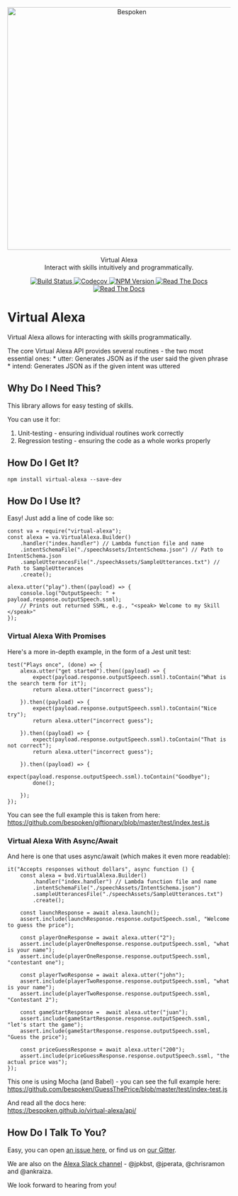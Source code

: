 <p align="center">
  <a href="https://bespoken.io/">
    <img alt="Bespoken" src="https://bespoken.io/wp-content/uploads/Bespoken-Logo-RGB-e1500333659572.png" width="546">
  </a>
</p>

<p align="center">
  Virtual Alexa<br>
  Interact with skills intuitively and programmatically.
</p>

<p align="center">
    <a href="https://travis-ci.org/bespoken/virtual-alexa">
        <img alt="Build Status" class="badge" src="https://travis-ci.org/bespoken/virtual-alexa.svg?branch=master">
    </a>
    <a href="https://codecov.io/gh/bespoken/virtual-alexa">
      <img src="https://codecov.io/gh/bespoken/virtual-alexa/branch/master/graph/badge.svg" alt="Codecov" />
    </a>
    <a href="https://www.npmjs.com/package/virtual-alexa">
        <img alt="NPM Version" class="badge" src="https://img.shields.io/npm/v/virtual-alexa.svg">
    </a>
    <a href="http://docs.bespoken.io/">
        <img alt="Read The Docs" class="badge" src="https://img.shields.io/badge/docs-latest-brightgreen.svg?style=flat">
    </a>
    <a href="https://gitter.im/bespoken/bst?utm_source=badge&utm_medium=badge&utm_campaign=pr-badge&utm_content=badge">
        <img alt="Read The Docs" class="badge" src="https://badges.gitter.im/bespoken/bst.svg">
    </a>
</p>


# Virtual Alexa
Virtual Alexa allows for interacting with skills programmatically.

The core Virtual Alexa API provides several routines - the two most essential ones:
    * utter: Generates JSON as if the user said the given phrase
    * intend: Generates JSON as if the given intent was uttered

## Why Do I Need This?
This library allows for easy testing of skills.

You can use it for:

1) Unit-testing - ensuring individual routines work correctly  
2) Regression testing - ensuring the code as a whole works properly

## How Do I Get It?
```
npm install virtual-alexa --save-dev
```

## How Do I Use It?
Easy! Just add a line of code like so:
```
const va = require("virtual-alexa");
const alexa = va.VirtualAlexa.Builder()
    .handler("index.handler") // Lambda function file and name
    .intentSchemaFile("./speechAssets/IntentSchema.json") // Path to IntentSchema.json
    .sampleUtterancesFile("./speechAssets/SampleUtterances.txt") // Path to SampleUtterances
    .create();

alexa.utter("play").then((payload) => {
    console.log("OutputSpeech: " + payload.response.outputSpeech.ssml);
    // Prints out returned SSML, e.g., "<speak> Welcome to my Skill </speak>"
});
```

### Virtual Alexa With Promises
Here's a more in-depth example, in the form of a Jest unit test:
```
test("Plays once", (done) => {
    alexa.utter("get started").then((payload) => {
        expect(payload.response.outputSpeech.ssml).toContain("What is the search term for it");
        return alexa.utter("incorrect guess");

    }).then((payload) => {
        expect(payload.response.outputSpeech.ssml).toContain("Nice try");
        return alexa.utter("incorrect guess");

    }).then((payload) => {
        expect(payload.response.outputSpeech.ssml).toContain("That is not correct");
        return alexa.utter("incorrect guess");

    }).then((payload) => {
        expect(payload.response.outputSpeech.ssml).toContain("Goodbye");
        done();

    });
});
```
You can see the full example this is taken from here:  
https://github.com/bespoken/giftionary/blob/master/test/index.test.js

### Virtual Alexa With Async/Await
And here is one that uses async/await (which makes it even more readable):
```
it("Accepts responses without dollars", async function () {
    const alexa = bvd.VirtualAlexa.Builder()
        .handler("index.handler") // Lambda function file and name
        .intentSchemaFile("./speechAssets/IntentSchema.json")
        .sampleUtterancesFile("./speechAssets/SampleUtterances.txt")
        .create();

    const launchResponse = await alexa.launch();
    assert.include(launchResponse.response.outputSpeech.ssml, "Welcome to guess the price");

    const playerOneResponse = await alexa.utter("2");
    assert.include(playerOneResponse.response.outputSpeech.ssml, "what is your name");
    assert.include(playerOneResponse.response.outputSpeech.ssml, "contestant one");

    const playerTwoResponse = await alexa.utter("john");
    assert.include(playerTwoResponse.response.outputSpeech.ssml, "what is your name");
    assert.include(playerTwoResponse.response.outputSpeech.ssml, "Contestant 2");

    const gameStartResponse =  await alexa.utter("juan");
    assert.include(gameStartResponse.response.outputSpeech.ssml, "let's start the game");
    assert.include(gameStartResponse.response.outputSpeech.ssml, "Guess the price");

    const priceGuessResponse = await alexa.utter("200");
    assert.include(priceGuessResponse.response.outputSpeech.ssml, "the actual price was");
});
```
This one is using Mocha (and Babel) - you can see the full example here:  
https://github.com/bespoken/GuessThePrice/blob/master/test/index-test.js

And read all the docs here:  
https://bespoken.github.io/virtual-alexa/api/

## How Do I Talk To You?
Easy, you can open [an issue here](https://github.com/bespoken/virtual-alexa/issues), or find us on [our Gitter](https://gitter.im/bespoken/virtual-alexa).

We are also on the [Alexa Slack channel](http://amazonalexa.slack.com) - @jpkbst, @jperata, @chrisramon and @ankraiza.

We look forward to hearing from you!
